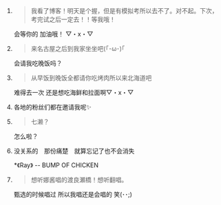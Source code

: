 1. > 我看了博客！明天是个握，但是有模拟考所以去不了。对不起。下次，考完试之后一定去！！等我哦！

   会等你的 加油哦！ ▽・x・▽

2. > 来名古屋之后到我家坐坐吧(｢･ω･)｢

   会请我吃晚饭吗？

3. > 从早饭到晚饭全都请你吃烤肉所以来北海道吧

   难得去一次 还是想吃海鲜和拉面啊▽・x・▽

4. 各地的粉丝们都在邀请我呢✨

5. > 七濑？

   怎么啦？

6. 没关系的　那份痛楚　就算忘记了也不会消失

   *《Ray》 -- BUMP OF CHICKEN

7. > 想听娜酱唱的渡良瀬橋！想听翻唱。

   甄选的时候唱过 所以我唱还是会唱的 笑(･･;)